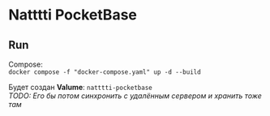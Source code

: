 # Natttti PocketBase

## Run

Compose:  
`docker compose -f "docker-compose.yaml" up -d --build`

Будет создан **Valume**: `natttti-pocketbase`  
*TODO: Его бы потом синхронить с удалённым сервером и хранить тоже там*
